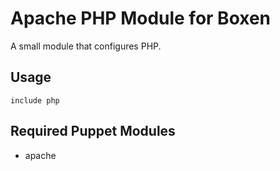 # Apache PHP Module for Boxen

A small module that configures PHP.

## Usage

```include php```


## Required Puppet Modules

* apache
